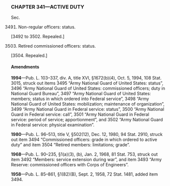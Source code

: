 ### **CHAPTER 341—ACTIVE DUTY** ###

Sec.

3491. Non-regular officers: status.

[3492 to 3502. Repealed.]

3503. Retired commissioned officers: status.

[3504. Repealed.]

#### Amendments ####

**1994**—Pub. L. 103–337, div. A, title XVI, §1672(b)(4), Oct. 5, 1994, 108 Stat. 3015, struck out items 3495 “Army National Guard of United States: status”, 3496 “Army National Guard of United States: commissioned officers; duty in National Guard Bureau”, 3497 “Army National Guard of United States: members; status in which ordered into Federal service”, 3498 “Army National Guard of United States: mobilization; maintenance of organization”, 3499 “Army National Guard in Federal service: status”, 3500 “Army National Guard in Federal service: call”, 3501 “Army National Guard in Federal service: period of service; apportionment”, and 3502 “Army National Guard in Federal service: physical examination”.

**1980**—Pub. L. 96–513, title V, §502(12), Dec. 12, 1980, 94 Stat. 2910, struck out item 3494 “Commissioned officers: grade in which ordered to active duty” and item 3504 “Retired members: limitations; grade”.

**1968**—Pub. L. 90–235, §1(a)(3), (b), Jan. 2, 1968, 81 Stat. 753, struck out item 3492 “Members: service extension during war”, and item 3493 “Army Reserve: commissioned officers with Corps of Engineers”.

**1958**—Pub. L. 85–861, §1(82)(B), Sept. 2, 1958, 72 Stat. 1481, added item 3494.